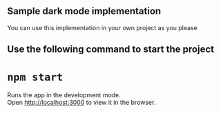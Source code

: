 
## Sample dark mode implementation
You can use this implementation in your own project as you please

## Use the following command to start the project

# `npm start`

Runs the app in the development mode.\
Open [http://localhost:3000](http://localhost:3000) to view it in the browser.

